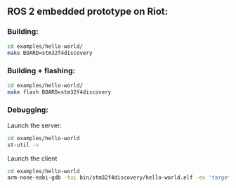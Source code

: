 ROS 2 embedded prototype on Riot:
---------------------------------

### Building:
```bash
cd examples/hello-world/
make BOARD=stm32f4discovery
```

### Building + flashing:
```bash
cd examples/hello-world/
make flash BOARD=stm32f4discovery
```

### Debugging:
Launch the server:
```bash
cd examples/hello-world
st-util -v
```
Launch the client
```bash
cd examples/hello-world
arm-none-eabi-gdb -tui bin/stm32f4discovery/hello-world.elf -ex 'target remote localhost:4242'
```
